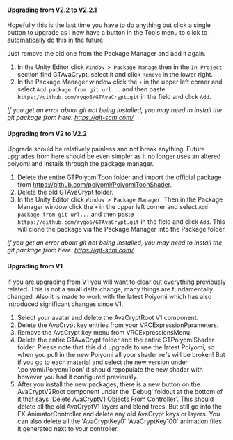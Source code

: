 
#### Upgrading from V2.2 to V2.2.1

Hopefully this is the last time you have to do anything but click a single button to upgrade as I now have a button in the Tools menu to click to automatically do this in the future.

Just remove the old one from the Package Manager and add it again.

1. In the Unity Editor click `Window > Package Manage` then in the `In Project` section find GTAvaCrypt, select it and click `Remove` in the lower right.
2. In the Package Manager window click the `+` in the upper left corner and select `Add package from git url...` and then paste `https://github.com/rygo6/GTAvaCrypt.git` in the field and click `Add`.

*If you get an error about git not being installed, you may need to install the git package from here: https://git-scm.com/*

#### Upgrading from V2 to V2.2

Upgrade should be relatively painless and not break anything. Future upgrades from here should be even simpler as it no longer uses an altered poiyomi and installs through the package manager.

1. Delete the entire GTPoiyomiToon folder and import the official package from https://github.com/poiyomi/PoiyomiToonShader.
2. Delete the old GTAvaCrypt folder.
3. In the Unity Editor click `Window > Package Manager`. Then in the Package Manager window click the `+` in the upper left corner and select `Add package from git url...` and then paste `https://github.com/rygo6/GTAvaCrypt.git` in the field and click `Add`. This will clone the package via the Package Manager into the Package folder.

*If you get an error about git not being installed, you may need to install the git package from here: https://git-scm.com/*

#### Upgrading from V1

If you are upgrading from V1 you will want to clear out everything previously related. This is not a small delta change, many things are fundamentally changed. Also it is made to work with the latest Poiyomi which has also introduced significant changes since V1.

1. Select your avatar and delete the AvaCryptRoot V1 component.
2. Delete the AvaCrypt key entries from your VRCExpressionParameters.
3. Remove the AvaCrypt key menu from VRCExpressionsMenu.
4. Delete the entire GTAvaCrypt folder and the entire GTPoiyomiShader folder. Please note that this did upgrade to use the latest Poiyomi, so when you pull in the new Poiyomi all your shader refs will be broken! But if you go to each material and select the new version under '.poiyomi/PoiyomiToon' it should repopulate the new shader with however you had it configured previously.
5. After you install the new packages, there is a new button on the AvaCryptV2Root component under the 'Debug' foldout at the bottom of it that says 'Delete AvaCryptV1 Objects From Controller'. This should delete all the old AvaCryptV1 layers and blend trees. But still go into the FX AnimatorController and delete any old AvaCrypt keys or layers. You can also delete all the 'AvaCryptKey0' 'AvaCryptKey100' animation files it generated next to your controller.
